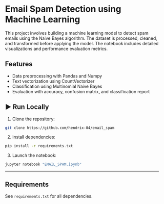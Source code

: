 # Email Spam Detection using Machine Learning

This project involves building a machine learning model to detect spam emails using the Naive Bayes algorithm. The dataset is processed, cleaned, and transformed before applying the model. The notebook includes detailed visualizations and performance evaluation metrics.

## Features
- Data preprocessing with Pandas and Numpy
- Text vectorization using CountVectorizer
- Classification using Multinomial Naive Bayes
- Evaluation with accuracy, confusion matrix, and classification report


## ▶️ Run Locally

1. Clone the repository:
```bash
git clone https://github.com/hendrix-04/email_spam
```

2. Install dependencies:
```bash
pip install -r requirements.txt
```

3. Launch the notebook:
```bash
jupyter notebook "EMAIL_SPAM.ipynb"
```

---

## Requirements
See `requirements.txt` for all dependencies.
